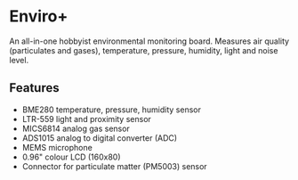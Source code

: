 <!--
---
name: Enviro Plus
class: board
type: adc,sensor
formfactor: pHAT
manufacturer: Pimoroni
description: A package of environmental sensors for IoT projects
url: https://shop.pimoroni.com/products/enviro-plus
github: https://github.com/pimoroni/enviroplus-python
buy: https://shop.pimoroni.com/products/enviro-plus
image: 'pimoroni-enviro-plus.png'
pincount: 40
eeprom: no
power:
  '2':
ground:
  '6':
  '9':
  '14':
  '20':
  '25':
  '30':
  '34':
  '39':
pin:
  '8':
    mode: uart
    name: PMS5003
  '10':
    mode: uart
    name: PMS5003
  '13':
    mode: output
    name: PMS5003 Reset
  '15':
    mode: output
    name: PMS5003 Enable
  '16':
    mode: input
    name: ADS1015 Alert
  '18':
    mode: output
    name: Gas Heater En
  '12':
    mode: PCM
    name: Mic i2s clk
  '35':
    mode: PCM
    name: Mic i2s fs
  '38':
    mode: PCM
    name: Mic i2c data
  '19':
    mode: SPI
  '23':
    mode: SPI
  '21':
    mode: output
    name: LCD D/C
  '32':
    mode: output
    name: Backlight
  '26':
    mode: spi
    name: SPI CS
  '3':
    mode: i2c
  '5':
    mode: i2c
i2c:
  '0x76':
    name: Temperature & Pressure Sensor
    device: BME280
  '0x23':
    name: Lux/Proximity Sensor
    device: LTR559
  '0x49':
    name: Analog for Gas Sensor
    device: ADS1015
-->
# Enviro+

An all-in-one hobbyist environmental monitoring board. Measures air quality (particulates and gases), temperature, pressure, humidity, light and noise level.

## Features

* BME280 temperature, pressure, humidity sensor
* LTR-559 light and proximity sensor
* MICS6814 analog gas sensor
* ADS1015 analog to digital converter (ADC)
* MEMS microphone
* 0.96" colour LCD (160x80)
* Connector for particulate matter (PM5003) sensor